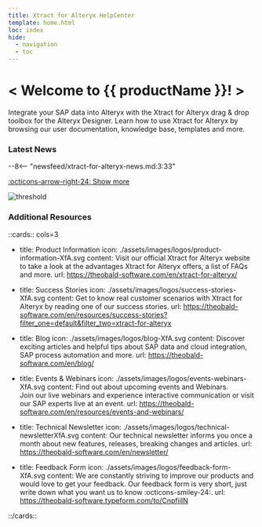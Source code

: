 ```yaml
---
title: Xtract for Alteryx HelpCenter
template: home.html
loc: index
hide:
  - navigation
  - toc
---
```


<div class="full-width-background"></div>
<div class="banner-text">
	<h1> &lt; Welcome to {{ productName }}! &gt; </h1>
	<p>Integrate your SAP data into Alteryx with the Xtract for Alteryx drag & drop toolbox for the Alteryx Designer. Learn how to use Xtract for Alteryx by browsing our user documentation, knowledge base, templates and more.</p>
</div>


### Latest News

<div class="grid cards" markdown>

--8<-- "newsfeed/xtract-for-alteryx-news.md:3:33"

</div>

[:octicons-arrow-right-24: Show more](news.md)


![threshold](assets/images/logos/DataStream_XfA.png)


### Additional Resources

::cards:: cols=3
  
- title: Product Information
  icon: ./assets/images/logos/product-information-XfA.svg
  content: Visit our official Xtract for Alteryx website to take a look at the advantages Xtract for Alteryx offers, a list of FAQs and more.
  url: https://theobald-software.com/en/xtract-for-alteryx/
  
- title: Success Stories
  icon: ./assets/images/logos/success-stories-XfA.svg
  content: Get to know real customer scenarios with Xtract for Alteryx by reading one of our success stories.
  url: https://theobald-software.com/en/resources/success-stories?filter_one=default&filter_two=xtract-for-alteryx

- title: Blog
  icon: ./assets/images/logos/blog-XfA.svg
  content: Discover exciting articles and helpful tips about SAP data and cloud integration, SAP process automation and more.
  url: https://theobald-software.com/en/blog/
  
- title: Events & Webinars
  icon: ./assets/images/logos/events-webinars-XfA.svg 
  content: Find out about upcoming events and Webinars. <br>Join our live webinars and experience interactive communication or visit our SAP experts live at an event. 
  url: https://theobald-software.com/en/resources/events-and-webinars/
  
- title: Technical Newsletter
  icon: ./assets/images/logos/technical-newsletterXfA.svg
  content: Our technical newsletter informs you once a month about new features, releases, breaking changes and articles.
  url: https://theobald-software.com/en/newsletter/

- title: Feedback Form
  icon: ./assets/images/logos/feedback-form-XfA.svg
  content: We are constantly striving to improve our products and would love to get your feedback. Our feedback form is very short, just write down what you want us to know :octicons-smiley-24:.
  url: https://theobald-software.typeform.com/to/CnpfiiIN

::/cards::